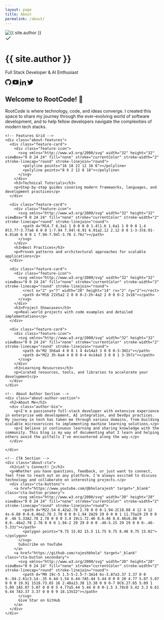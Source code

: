 ```yaml
---
layout: page
title: About
permalink: /about/
---
```


<div class="about-page-modern">
  <!-- Hero Section -->
  <div class="about-hero">
    <div class="about-avatar">
      <img src="{{ site.author_image }}" alt="{{ site.author }}" />
      <div class="avatar-badge">
        <svg xmlns="http://www.w3.org/2000/svg" width="20" height="20" viewBox="0 0 24 24" fill="none" stroke="currentColor" stroke-width="2" stroke-linecap="round" stroke-linejoin="round">
          <polyline points="20 6 9 17 4 12"></polyline>
        </svg>
      </div>
    </div>
    <h1 class="about-title">{{ site.author }}</h1>
    <p class="about-tagline">Full Stack Developer & AI Enthusiast</p>
    <div class="about-social-links">
      <a href="https://github.com/rajeshbhola" target="_blank" rel="noopener" class="social-link">
        <svg xmlns="http://www.w3.org/2000/svg" width="20" height="20" viewBox="0 0 24 24" fill="currentColor">
          <path d="M12 0c-6.626 0-12 5.373-12 12 0 5.302 3.438 9.8 8.207 11.387.599.111.793-.261.793-.577v-2.234c-3.338.726-4.033-1.416-4.033-1.416-.546-1.387-1.333-1.756-1.333-1.756-1.089-.745.083-.729.083-.729 1.205.084 1.839 1.237 1.839 1.237 1.07 1.834 2.807 1.304 3.492.997.107-.775.418-1.305.762-1.604-2.665-.305-5.467-1.334-5.467-5.931 0-1.311.469-2.381 1.236-3.221-.124-.303-.535-1.524.117-3.176 0 0 1.008-.322 3.301 1.23.957-.266 1.983-.399 3.003-.404 1.02.005 2.047.138 3.006.404 2.291-1.552 3.297-1.23 3.297-1.23.653 1.653.242 2.874.118 3.176.77.84 1.235 1.911 1.235 3.221 0 4.609-2.807 5.624-5.479 5.921.43.372.823 1.102.823 2.222v3.293c0 .319.192.694.801.576 4.765-1.589 8.199-6.086 8.199-11.386 0-6.627-5.373-12-12-12z"/>
        </svg>
      </a>
      <a href="https://www.youtube.com/@bholarajesh" target="_blank" rel="noopener" class="social-link">
        <svg xmlns="http://www.w3.org/2000/svg" width="20" height="20" viewBox="0 0 24 24" fill="currentColor">
          <path d="M19.615 3.184c-3.604-.246-11.631-.245-15.23 0-3.897.266-4.356 2.62-4.385 8.816.029 6.185.484 8.549 4.385 8.816 3.6.245 11.626.246 15.23 0 3.897-.266 4.356-2.62 4.385-8.816-.029-6.185-.484-8.549-4.385-8.816zm-10.615 12.816v-8l8 3.993-8 4.007z"/>
        </svg>
      </a>
      <a href="https://www.linkedin.com/in/rajeshbhola1/" target="_blank" rel="noopener" class="social-link">
        <svg xmlns="http://www.w3.org/2000/svg" width="20" height="20" viewBox="0 0 24 24" fill="currentColor">
          <path d="M4.98 3.5c0 1.381-1.11 2.5-2.48 2.5s-2.48-1.119-2.48-2.5c0-1.38 1.11-2.5 2.48-2.5s2.48 1.12 2.48 2.5zm.02 4.5h-5v16h5v-16zm7.982 0h-4.968v16h4.969v-8.399c0-4.67 6.029-5.052 6.029 0v8.399h4.988v-10.131c0-7.88-8.922-7.593-11.018-3.714v-2.155z"/>
        </svg>
      </a>
      <a href="https://twitter.com/therajeshbhola" target="_blank" rel="noopener" class="social-link">
        <svg xmlns="http://www.w3.org/2000/svg" width="20" height="20" viewBox="0 0 24 24" fill="currentColor">
          <path d="M24 4.557c-.883.392-1.832.656-2.828.775 1.017-.609 1.798-1.574 2.165-2.724-.951.564-2.005.974-3.127 1.195-.897-.957-2.178-1.555-3.594-1.555-3.179 0-5.515 2.966-4.797 6.045-4.091-.205-7.719-2.165-10.148-5.144-1.29 2.213-.669 5.108 1.523 6.574-.806-.026-1.566-.247-2.229-.616-.054 2.281 1.581 4.415 3.949 4.89-.693.188-1.452.232-2.224.084.626 1.956 2.444 3.379 4.6 3.419-2.07 1.623-4.678 2.348-7.29 2.04 2.179 1.397 4.768 2.212 7.548 2.212 9.142 0 14.307-7.721 13.995-14.646.962-.695 1.797-1.562 2.457-2.549z"/>
        </svg>
      </a>
    </div>
  </div>

  <!-- About Content -->
  <div class="about-content">
    <div class="about-intro">
      <h2>Welcome to RootCode! 👋</h2>
      <p>RootCode is where technology, code, and ideas converge. I created this space to share my journey through the ever-evolving world of software development, and to help fellow developers navigate the complexities of modern tech stacks.</p>
    </div>

    <!-- Features Grid -->
    <div class="about-features">
      <div class="feature-card">
        <div class="feature-icon">
          <svg xmlns="http://www.w3.org/2000/svg" width="32" height="32" viewBox="0 0 24 24" fill="none" stroke="currentColor" stroke-width="2" stroke-linecap="round" stroke-linejoin="round">
            <polyline points="16 18 22 12 16 6"></polyline>
            <polyline points="8 6 2 12 8 18"></polyline>
          </svg>
        </div>
        <h3>Technical Tutorials</h3>
        <p>Step-by-step guides covering modern frameworks, languages, and development practices</p>
      </div>

      <div class="feature-card">
        <div class="feature-icon">
          <svg xmlns="http://www.w3.org/2000/svg" width="32" height="32" viewBox="0 0 24 24" fill="none" stroke="currentColor" stroke-width="2" stroke-linecap="round" stroke-linejoin="round">
            <path d="M14.7 6.3a1 1 0 0 0 0 1.4l1.6 1.6a1 1 0 0 0 1.4 0l3.77-3.77a6 6 0 0 1-7.94 7.94l-6.91 6.91a2.12 2.12 0 0 1-3-3l6.91-6.91a6 6 0 0 1 7.94-7.94l-3.76 3.76z"></path>
          </svg>
        </div>
        <h3>Best Practices</h3>
        <p>Proven patterns and architectural approaches for scalable applications</p>
      </div>

      <div class="feature-card">
        <div class="feature-icon">
          <svg xmlns="http://www.w3.org/2000/svg" width="32" height="32" viewBox="0 0 24 24" fill="none" stroke="currentColor" stroke-width="2" stroke-linecap="round" stroke-linejoin="round">
            <rect x="2" y="7" width="20" height="14" rx="2" ry="2"></rect>
            <path d="M16 21V5a2 2 0 0 0-2-2h-4a2 2 0 0 0-2 2v16"></path>
          </svg>
        </div>
        <h3>Project Showcases</h3>
        <p>Real-world projects with code examples and detailed implementations</p>
      </div>

      <div class="feature-card">
        <div class="feature-icon">
          <svg xmlns="http://www.w3.org/2000/svg" width="32" height="32" viewBox="0 0 24 24" fill="none" stroke="currentColor" stroke-width="2" stroke-linecap="round" stroke-linejoin="round">
            <path d="M2 3h6a4 4 0 0 1 4 4v14a3 3 0 0 0-3-3H2z"></path>
            <path d="M22 3h-6a4 4 0 0 0-4 4v14a3 3 0 0 1 3-3h7z"></path>
          </svg>
        </div>
        <h3>Learning Resources</h3>
        <p>Curated resources, tools, and libraries to accelerate your development</p>
      </div>
    </div>

    <!-- About Author Section -->
    <div class="about-author-section">
      <h2>About Me</h2>
      <div class="author-bio">
        <p>I'm a passionate full-stack developer with extensive experience in enterprise web development, AI integration, and DevOps practices. My journey in tech has taken me through various domains, from building scalable microservices to implementing machine learning solutions.</p>
        <p>I believe in continuous learning and sharing knowledge with the community. This blog is my way of documenting what I learn and helping others avoid the pitfalls I've encountered along the way.</p>
      </div>

    </div>

    <!-- CTA Section -->
    <div class="about-cta">
      <h2>Let's Connect! 🚀</h2>
      <p>Whether you have questions, feedback, or just want to connect, feel free to reach out on any platform. I'm always excited to discuss technology and collaborate on interesting projects.</p>
      <div class="cta-buttons">
        <a href="https://www.youtube.com/@bholarajesh" target="_blank" class="cta-button primary">
          <svg xmlns="http://www.w3.org/2000/svg" width="20" height="20" viewBox="0 0 24 24" fill="none" stroke="currentColor" stroke-width="2" stroke-linecap="round" stroke-linejoin="round">
            <path d="M22.54 6.42a2.78 2.78 0 0 0-1.94-2C18.88 4 12 4 12 4s-6.88 0-8.6.46a2.78 2.78 0 0 0-1.94 2A29 29 0 0 0 1 11.75a29 29 0 0 0 .46 5.33A2.78 2.78 0 0 0 3.4 19c1.72.46 8.6.46 8.6.46s6.88 0 8.6-.46a2.78 2.78 0 0 0 1.94-2 29 29 0 0 0 .46-5.25 29 29 0 0 0-.46-5.33z"></path>
            <polygon points="9.75 15.02 15.5 11.75 9.75 8.48 9.75 15.02"></polygon>
          </svg>
          Subscribe on YouTube
        </a>
        <a href="https://github.com/rajeshbhola" target="_blank" class="cta-button secondary">
          <svg xmlns="http://www.w3.org/2000/svg" width="20" height="20" viewBox="0 0 24 24" fill="none" stroke="currentColor" stroke-width="2" stroke-linecap="round" stroke-linejoin="round">
            <path d="M9 19c-5 1.5-5-2.5-7-3m14 6v-3.87a3.37 3.37 0 0 0-.94-2.61c3.14-.35 6.44-1.54 6.44-7A5.44 5.44 0 0 0 20 4.77 5.07 5.07 0 0 0 19.91 1S18.73.65 16 2.48a13.38 13.38 0 0 0-7 0C6.27.65 5.09 1 5.09 1A5.07 5.07 0 0 0 5 4.77a5.44 5.44 0 0 0-1.5 3.78c0 5.42 3.3 6.61 6.44 7A3.37 3.37 0 0 0 9 18.13V22"></path>
          </svg>
          Give Star on GitHub
        </a>
      </div>
    </div>
  </div>
</div>
